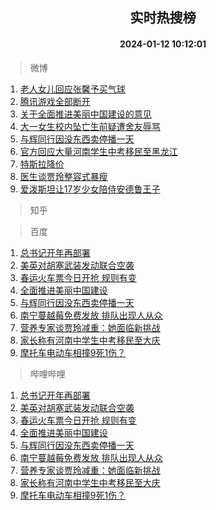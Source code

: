 <div align="center"><h2>实时热搜榜</h2><h4>2024-01-12 10:12:01</h4></div>

> 微博  

1. [老人女儿回应张馨予买气球](https://s.weibo.com/weibo?q=%23%E8%80%81%E4%BA%BA%E5%A5%B3%E5%84%BF%E5%9B%9E%E5%BA%94%E5%BC%A0%E9%A6%A8%E4%BA%88%E4%B9%B0%E6%B0%94%E7%90%83%23&t=31&band_rank=1&Refer=top)<br />
2. [腾讯游戏全部断开](https://s.weibo.com/weibo?q=%23%E8%85%BE%E8%AE%AF%E6%B8%B8%E6%88%8F%E5%85%A8%E9%83%A8%E6%96%AD%E5%BC%80%23&t=31&band_rank=2&Refer=top)<br />
3. [关于全面推进美丽中国建设的意见](https://s.weibo.com/weibo?q=%23%E5%85%B3%E4%BA%8E%E5%85%A8%E9%9D%A2%E6%8E%A8%E8%BF%9B%E7%BE%8E%E4%B8%BD%E4%B8%AD%E5%9B%BD%E5%BB%BA%E8%AE%BE%E7%9A%84%E6%84%8F%E8%A7%81%23&t=31&band_rank=3&Refer=top)<br />
4. [大一女生校内坠亡生前疑遭舍友辱骂](https://s.weibo.com/weibo?q=%23%E5%A4%A7%E4%B8%80%E5%A5%B3%E7%94%9F%E6%A0%A1%E5%86%85%E5%9D%A0%E4%BA%A1%E7%94%9F%E5%89%8D%E7%96%91%E9%81%AD%E8%88%8D%E5%8F%8B%E8%BE%B1%E9%AA%82%23&t=31&band_rank=4&Refer=top)<br />
5. [与辉同行因没东西卖停播一天](https://s.weibo.com/weibo?q=%23%E4%B8%8E%E8%BE%89%E5%90%8C%E8%A1%8C%E5%9B%A0%E6%B2%A1%E4%B8%9C%E8%A5%BF%E5%8D%96%E5%81%9C%E6%92%AD%E4%B8%80%E5%A4%A9%23&t=31&band_rank=5&Refer=top)<br />
6. [官方回应大量河南学生中考移民至黑龙江](https://s.weibo.com/weibo?q=%23%E5%AE%98%E6%96%B9%E5%9B%9E%E5%BA%94%E5%A4%A7%E9%87%8F%E6%B2%B3%E5%8D%97%E5%AD%A6%E7%94%9F%E4%B8%AD%E8%80%83%E7%A7%BB%E6%B0%91%E8%87%B3%E9%BB%91%E9%BE%99%E6%B1%9F%23&t=31&band_rank=6&Refer=top)<br />
7. [特斯拉降价](https://s.weibo.com/weibo?q=%E7%89%B9%E6%96%AF%E6%8B%89%E9%99%8D%E4%BB%B7&t=31&band_rank=7&Refer=top)<br />
8. [医生谈贾玲整容式暴瘦](https://s.weibo.com/weibo?q=%23%E5%8C%BB%E7%94%9F%E8%B0%88%E8%B4%BE%E7%8E%B2%E6%95%B4%E5%AE%B9%E5%BC%8F%E6%9A%B4%E7%98%A6%23&t=31&band_rank=8&Refer=top)<br />
9. [爱泼斯坦让17岁少女陪侍安德鲁王子](https://s.weibo.com/weibo?q=%23%E7%88%B1%E6%B3%BC%E6%96%AF%E5%9D%A6%E8%AE%A917%E5%B2%81%E5%B0%91%E5%A5%B3%E9%99%AA%E4%BE%8D%E5%AE%89%E5%BE%B7%E9%B2%81%E7%8E%8B%E5%AD%90%23&t=31&band_rank=9&Refer=top)<br />

> 知乎  


> 百度  

1. [总书记开年再部署](https://www.baidu.com/s?wd=%E6%80%BB%E4%B9%A6%E8%AE%B0%E5%BC%80%E5%B9%B4%E5%86%8D%E9%83%A8%E7%BD%B2&sa=fyb_news&rsv_dl=fyb_news)<br />
2. [美英对胡塞武装发动联合空袭](https://www.baidu.com/s?wd=%E7%BE%8E%E8%8B%B1%E5%AF%B9%E8%83%A1%E5%A1%9E%E6%AD%A6%E8%A3%85%E5%8F%91%E5%8A%A8%E8%81%94%E5%90%88%E7%A9%BA%E8%A2%AD&sa=fyb_news&rsv_dl=fyb_news)<br />
3. [春运火车票今日开抢 规则有变](https://www.baidu.com/s?wd=%E6%98%A5%E8%BF%90%E7%81%AB%E8%BD%A6%E7%A5%A8%E4%BB%8A%E6%97%A5%E5%BC%80%E6%8A%A2+%E8%A7%84%E5%88%99%E6%9C%89%E5%8F%98&sa=fyb_news&rsv_dl=fyb_news)<br />
4. [全面推进美丽中国建设](https://www.baidu.com/s?wd=%E5%85%A8%E9%9D%A2%E6%8E%A8%E8%BF%9B%E7%BE%8E%E4%B8%BD%E4%B8%AD%E5%9B%BD%E5%BB%BA%E8%AE%BE&sa=fyb_news&rsv_dl=fyb_news)<br />
5. [与辉同行因没东西卖停播一天](https://www.baidu.com/s?wd=%E4%B8%8E%E8%BE%89%E5%90%8C%E8%A1%8C%E5%9B%A0%E6%B2%A1%E4%B8%9C%E8%A5%BF%E5%8D%96%E5%81%9C%E6%92%AD%E4%B8%80%E5%A4%A9&sa=fyb_news&rsv_dl=fyb_news)<br />
6. [南宁蔓越莓免费发放 排队出现人从众](https://www.baidu.com/s?wd=%E5%8D%97%E5%AE%81%E8%94%93%E8%B6%8A%E8%8E%93%E5%85%8D%E8%B4%B9%E5%8F%91%E6%94%BE+%E6%8E%92%E9%98%9F%E5%87%BA%E7%8E%B0%E4%BA%BA%E4%BB%8E%E4%BC%97&sa=fyb_news&rsv_dl=fyb_news)<br />
7. [营养专家谈贾玲减重：她面临新挑战](https://www.baidu.com/s?wd=%E8%90%A5%E5%85%BB%E4%B8%93%E5%AE%B6%E8%B0%88%E8%B4%BE%E7%8E%B2%E5%87%8F%E9%87%8D%EF%BC%9A%E5%A5%B9%E9%9D%A2%E4%B8%B4%E6%96%B0%E6%8C%91%E6%88%98&sa=fyb_news&rsv_dl=fyb_news)<br />
8. [家长称有河南中学生中考移民至大庆](https://www.baidu.com/s?wd=%E5%AE%B6%E9%95%BF%E7%A7%B0%E6%9C%89%E6%B2%B3%E5%8D%97%E4%B8%AD%E5%AD%A6%E7%94%9F%E4%B8%AD%E8%80%83%E7%A7%BB%E6%B0%91%E8%87%B3%E5%A4%A7%E5%BA%86&sa=fyb_news&rsv_dl=fyb_news)<br />
9. [摩托车电动车相撞9死1伤？](https://www.baidu.com/s?wd=%E6%91%A9%E6%89%98%E8%BD%A6%E7%94%B5%E5%8A%A8%E8%BD%A6%E7%9B%B8%E6%92%9E9%E6%AD%BB1%E4%BC%A4%EF%BC%9F&sa=fyb_news&rsv_dl=fyb_news)<br />

> 哔哩哔哩  

1. [总书记开年再部署](https://www.baidu.com/s?wd=%E6%80%BB%E4%B9%A6%E8%AE%B0%E5%BC%80%E5%B9%B4%E5%86%8D%E9%83%A8%E7%BD%B2&sa=fyb_news&rsv_dl=fyb_news)<br />
2. [美英对胡塞武装发动联合空袭](https://www.baidu.com/s?wd=%E7%BE%8E%E8%8B%B1%E5%AF%B9%E8%83%A1%E5%A1%9E%E6%AD%A6%E8%A3%85%E5%8F%91%E5%8A%A8%E8%81%94%E5%90%88%E7%A9%BA%E8%A2%AD&sa=fyb_news&rsv_dl=fyb_news)<br />
3. [春运火车票今日开抢 规则有变](https://www.baidu.com/s?wd=%E6%98%A5%E8%BF%90%E7%81%AB%E8%BD%A6%E7%A5%A8%E4%BB%8A%E6%97%A5%E5%BC%80%E6%8A%A2+%E8%A7%84%E5%88%99%E6%9C%89%E5%8F%98&sa=fyb_news&rsv_dl=fyb_news)<br />
4. [全面推进美丽中国建设](https://www.baidu.com/s?wd=%E5%85%A8%E9%9D%A2%E6%8E%A8%E8%BF%9B%E7%BE%8E%E4%B8%BD%E4%B8%AD%E5%9B%BD%E5%BB%BA%E8%AE%BE&sa=fyb_news&rsv_dl=fyb_news)<br />
5. [与辉同行因没东西卖停播一天](https://www.baidu.com/s?wd=%E4%B8%8E%E8%BE%89%E5%90%8C%E8%A1%8C%E5%9B%A0%E6%B2%A1%E4%B8%9C%E8%A5%BF%E5%8D%96%E5%81%9C%E6%92%AD%E4%B8%80%E5%A4%A9&sa=fyb_news&rsv_dl=fyb_news)<br />
6. [南宁蔓越莓免费发放 排队出现人从众](https://www.baidu.com/s?wd=%E5%8D%97%E5%AE%81%E8%94%93%E8%B6%8A%E8%8E%93%E5%85%8D%E8%B4%B9%E5%8F%91%E6%94%BE+%E6%8E%92%E9%98%9F%E5%87%BA%E7%8E%B0%E4%BA%BA%E4%BB%8E%E4%BC%97&sa=fyb_news&rsv_dl=fyb_news)<br />
7. [营养专家谈贾玲减重：她面临新挑战](https://www.baidu.com/s?wd=%E8%90%A5%E5%85%BB%E4%B8%93%E5%AE%B6%E8%B0%88%E8%B4%BE%E7%8E%B2%E5%87%8F%E9%87%8D%EF%BC%9A%E5%A5%B9%E9%9D%A2%E4%B8%B4%E6%96%B0%E6%8C%91%E6%88%98&sa=fyb_news&rsv_dl=fyb_news)<br />
8. [家长称有河南中学生中考移民至大庆](https://www.baidu.com/s?wd=%E5%AE%B6%E9%95%BF%E7%A7%B0%E6%9C%89%E6%B2%B3%E5%8D%97%E4%B8%AD%E5%AD%A6%E7%94%9F%E4%B8%AD%E8%80%83%E7%A7%BB%E6%B0%91%E8%87%B3%E5%A4%A7%E5%BA%86&sa=fyb_news&rsv_dl=fyb_news)<br />
9. [摩托车电动车相撞9死1伤？](https://www.baidu.com/s?wd=%E6%91%A9%E6%89%98%E8%BD%A6%E7%94%B5%E5%8A%A8%E8%BD%A6%E7%9B%B8%E6%92%9E9%E6%AD%BB1%E4%BC%A4%EF%BC%9F&sa=fyb_news&rsv_dl=fyb_news)<br />

